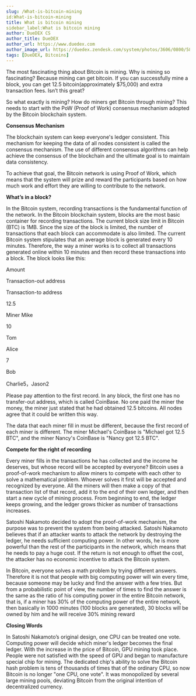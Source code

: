 ```yaml
---
slug: /What-is-bitcoin-mining
id:What-is-bitcoin-mining
title: What is bitcoin mining
sidebar_label:What is bitcoin mining
author: DueDEX CS
author_title: DueDEX
author_url: https://www.duedex.com
author_image_url: https://duedex.zendesk.com/system/photos/3606/0800/5893/twitter4.png
tags: [DueDEX, Bitcoins]
---
```



The most fascinating thing about Bitcoin is mining. Why is mining so fascinating? Because mining can get bitcoin. If you can successfully mine a block, you can get 12.5 bitcoin(approximately $75,000) and extra transaction fees. Isn’t this great?
<!--truncate-->

So what exactly is mining? How do miners get Bitcoin through mining? This needs to start with the PoW (Proof of Work) consensus mechanism adopted by the Bitcoin blockchain system.

**Consensus Mechanism**

The blockchain system can keep everyone's ledger consistent. This mechanism for keeping the data of all nodes consistent is called the consensus mechanism. The use of different consensus algorithms can help achieve the consensus of the blockchain and the ultimate goal is to maintain data consistency.

To achieve that goal, the Bitcoin network is using Proof of Work, which means that the system will prize and reward the participants based on how much work and effort they are willing to contribute to the network.

**What’s in a block?**

In the Bitcoin system, recording transactions is the fundamental function of the network. In the Bitcoin blockchain system, blocks are the most basic container for recording transactions. The current block size limit in Bitcoin (BTC) is 1MB. Since the size of the block is limited, the number of transactions that each block can accommodate is also limited. The current Bitcoin system stipulates that an average block is generated every 10 minutes. Therefore, the way a miner works is to collect all transactions generated online within 10 minutes and then record these transactions into a block. The block looks like this:

Amount

Transaction-out address

Transaction-to address

12.5

Miner Mike

10

Tom

Alice

7

Bob

Charlie5，Jason2

Please pay attention to the first record. In any block, the first one has no transfer-out address, which is called CoinBase. No one paid the miner the money, the miner just stated that he had obtained 12.5 bitcoins. All nodes agree that it could be written this way.

The data that each miner fill in must be different, because the first record of each miner is different. The miner Michael's CoinBase is "Michael got 12.5 BTC", and the miner Nancy's CoinBase is "Nancy got 12.5 BTC".

**Compete for the right of recording**

Every miner fills in the transactions he has collected and the income he deserves, but whose record will be accepted by everyone? Bitcoin uses a proof-of-work mechanism to allow miners to compete with each other to solve a mathematical problem. Whoever solves it first will be accepted and recognized by everyone. All the miners will then make a copy of that transaction list of that record, add it to the end of their own ledger, and then start a new cycle of mining process. From beginning to end, the ledger keeps growing, and the ledger grows thicker as number of transactions increases.

Satoshi Nakamoto decided to adopt the proof-of-work mechanism, the purpose was to prevent the system from being attacked. Satoshi Nakamoto believes that if an attacker wants to attack the network by destroying the ledger, he needs sufficient computing power. In other words, he is more powerful than the rest of the participants in the network, which means that he needs to pay a huge cost. If the return is not enough to offset the cost, the attacker has no economic incentive to attack the Bitcoin system.

In Bitcoin, everyone solves a math problem by trying different answers. Therefore it is not that people with big computing power will win every time, because someone may be lucky and find the answer with a few tries. But from a probabilistic point of view, the number of times to find the answer is the same as the ratio of his computing power in the entire Bitcoin network, that is, if a miner has 30% of the computing power of the entire network, then basically in 1000 minutes (100 blocks are generated), 30 blocks will be owned by him and he will receive 30% mining reward

**Closing Words**

In Satoshi Nakamoto’s original design, one CPU can be treated one vote. Computing power will decide which miner's ledger becomes the final ledger. With the increase in the price of Bitcoin, GPU mining took place. People were not satisfied with the speed of GPU and began to manufacture special chip for mining. The dedicated chip's ability to solve the Bitcoin hash problem is tens of thousands of times that of the ordinary CPU, so now Bitcoin is no longer "one CPU, one vote". It was monopolized by several large mining pools, deviating Bitcoin from the original intention of decentralized currency.
